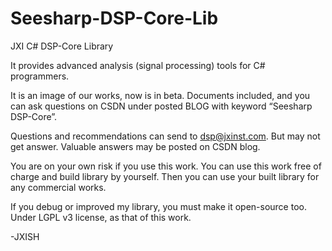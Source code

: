 # Seesharp-DSP-Core-Lib
JXI C# DSP-Core Library

It provides advanced analysis (signal processing) tools for C# programmers.

It is an image of our works, now is in beta. Documents included, and you can ask questions on CSDN under posted BLOG with keyword “Seesharp DSP-Core”.

Questions and recommendations can send to dsp@jxinst.com. But may not get answer. Valuable answers may be posted on CSDN blog.

You are on your own risk if you use this work. You can use this work free of charge and build library by yourself.  Then you can use your built library for any commercial works.

If you debug or improved my library, you must make it open-source too. Under LGPL v3 license, as that of this work.

-JXISH

